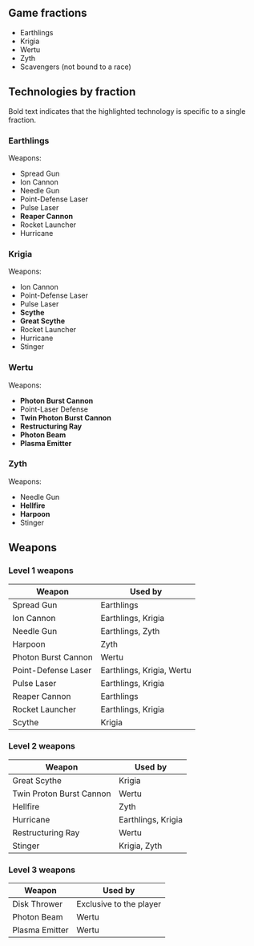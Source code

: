## Game fractions

* Earthlings
* Krigia
* Wertu
* Zyth
* Scavengers (not bound to a race)

## Technologies by fraction

Bold text indicates that the highlighted technology is specific to a single fraction.

### Earthlings

Weapons:

* Spread Gun
* Ion Cannon
* Needle Gun
* Point-Defense Laser
* Pulse Laser
* **Reaper Cannon**
* Rocket Launcher
* Hurricane

### Krigia

Weapons:

* Ion Cannon
* Point-Defense Laser
* Pulse Laser
* **Scythe**
* **Great Scythe**
* Rocket Launcher
* Hurricane
* Stinger

### Wertu

Weapons:

* **Photon Burst Cannon**
* Point-Laser Defense
* **Twin Photon Burst Cannon**
* **Restructuring Ray**
* **Photon Beam**
* **Plasma Emitter**

### Zyth

Weapons:

* Needle Gun
* **Hellfire**
* **Harpoon**
* Stinger

## Weapons

### Level 1 weapons

| Weapon | Used by |
|---|---|
| Spread Gun | Earthlings |
| Ion Cannon | Earthlings, Krigia |
| Needle Gun | Earthlings, Zyth |
| Harpoon | Zyth |
| Photon Burst Cannon | Wertu |
| Point-Defense Laser | Earthlings, Krigia, Wertu |
| Pulse Laser | Earthlings, Krigia |
| Reaper Cannon | Earthlings |
| Rocket Launcher | Earthlings, Krigia |
| Scythe | Krigia |

### Level 2 weapons

| Weapon | Used by |
|---|---|
| Great Scythe | Krigia |
| Twin Proton Burst Cannon | Wertu |
| Hellfire | Zyth |
| Hurricane | Earthlings, Krigia |
| Restructuring Ray | Wertu |
| Stinger | Krigia, Zyth |

### Level 3 weapons

| Weapon | Used by |
|---|---|
| Disk Thrower | Exclusive to the player |
| Photon Beam | Wertu |
| Plasma Emitter | Wertu |
